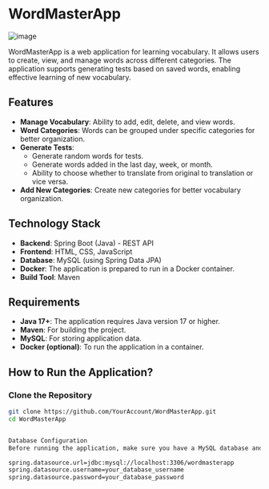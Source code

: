 # WordMasterApp

![image](https://github.com/user-attachments/assets/dc78f46c-9d25-4a84-878e-093b16d1a99e)


WordMasterApp is a web application for learning vocabulary. It allows users to create, view, and manage words across different categories. The application supports generating tests based on saved words, enabling effective learning of new vocabulary.

## Features

- **Manage Vocabulary**: Ability to add, edit, delete, and view words.
- **Word Categories**: Words can be grouped under specific categories for better organization.
- **Generate Tests**:
  - Generate random words for tests.
  - Generate words added in the last day, week, or month.
  - Ability to choose whether to translate from original to translation or vice versa.
- **Add New Categories**: Create new categories for better vocabulary organization.

## Technology Stack

- **Backend**: Spring Boot (Java) - REST API
- **Frontend**: HTML, CSS, JavaScript
- **Database**: MySQL (using Spring Data JPA)
- **Docker**: The application is prepared to run in a Docker container.
- **Build Tool**: Maven

## Requirements

- **Java 17+**: The application requires Java version 17 or higher.
- **Maven**: For building the project.
- **MySQL**: For storing application data.
- **Docker (optional)**: To run the application in a container.

## How to Run the Application?

### Clone the Repository

```bash
git clone https://github.com/YourAccount/WordMasterApp.git
cd WordMasterApp


Database Configuration
Before running the application, make sure you have a MySQL database and update the src/main/resources/application.properties file:

spring.datasource.url=jdbc:mysql://localhost:3306/wordmasterapp
spring.datasource.username=your_database_username
spring.datasource.password=your_database_password
